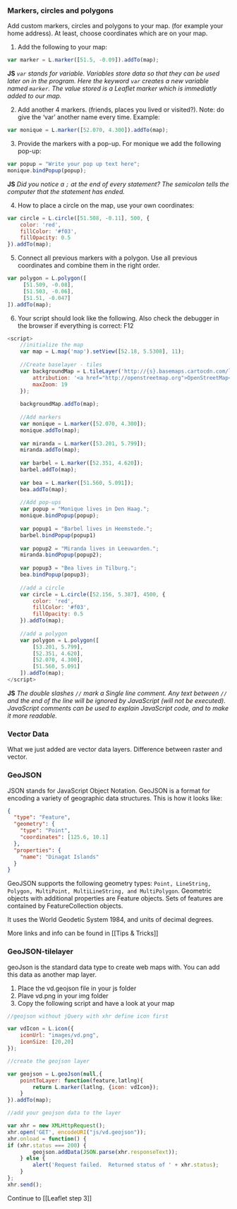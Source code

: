 ### Markers, circles and polygons
Add custom markers, circles and polygons to your map. (for example your home address). At least, choose coordinates which are on your map.

1. Add the following to your map:

``` js
var marker = L.marker([51.5, -0.09]).addTo(map);
```
**JS** *`var` stands for variable. Variables store data so that they can be used later on in the program.
Here the keyword `var` creates a new variable named `marker`. The value stored is a Leaflet marker which is immediatly added to our map.*

2. Add another 4 markers. (friends, places you lived or visited?). Note: do give the ‘var’ another name every time. Example:

``` js
var monique = L.marker([52.070, 4.300]).addTo(map);
```

3. Provide the markers with a pop-up. For monique we add the following pop-up:

``` js
var popup = "Write your pop up text here";
monique.bindPopup(popup); 
``` 

**JS** *Did you notice a `;` at the end of every statement? The semicolon tells the computer that the statement has ended.*

4. How to place a circle on the map, use your own coordinates:

``` js
var circle = L.circle([51.508, -0.11], 500, {
	color: 'red',
	fillColor: '#f03',
	fillOpacity: 0.5
}).addTo(map);
``` 

5. Connect all previous markers with a polygon. Use all previous coordinates and combine them in the right order.

``` js
var polygon = L.polygon([
	 [51.509, -0.08],
	 [51.503, -0.06],
	 [51.51, -0.047]
]).addTo(map);
```


6. Your script should look like the following. Also check the debugger in the browser if everything is correct: F12

``` js
<script>
	//initialize the map
	var map = L.map('map').setView([52.18, 5.5308], 11);
	
	//Create baselayer - tiles
	var backgroundMap = L.tileLayer('http://{s}.basemaps.cartocdn.com/light_all/{z}/{x}/{y}.png', {
		attribution: '<a href="http://openstreetmap.org">OpenStreetMap</a>contributors, <a href="http://creativecommons.org/licenses/by-sa/2.0/">CC-BY-SA</a>',
		maxZoom: 19
	});
	
	backgroundMap.addTo(map);
	
	//Add markers
	var monique = L.marker([52.070, 4.300]);
	monique.addTo(map);
	
	var miranda = L.marker([53.201, 5.799]);
	miranda.addTo(map);
	
	var barbel = L.marker([52.351, 4.620]);
	barbel.addTo(map);
	
	var bea = L.marker([51.560, 5.091]);
	bea.addTo(map);
	
	//Add pop-ups
	var popup = "Monique lives in Den Haag.";
	monique.bindPopup(popup);
	
	var popup1 = "Barbel lives in Heemstede.";
	barbel.bindPopup(popup1)
	
	var popup2 = "Miranda lives in Leeuwarden.";
	miranda.bindPopup(popup2);
	
	var popup3 = "Bea lives in Tilburg.";
	bea.bindPopup(popup3);
	
	//add a circle
	var circle = L.circle([52.156, 5.387], 4500, {
		color: 'red',
		fillColor: '#f03',
		fillOpacity: 0.5
	}).addTo(map);  
	
	//add a polygon   
	var polygon = L.polygon([
		[53.201, 5.799],
		[52.351, 4.620],
		[52.070, 4.300],
		[51.560, 5.091]
	]).addTo(map);
</script>
```


**JS** *The double slashes `//` mark a Single line comment. Any text between `//` and the end of the line will be ignored by JavaScript (will not be executed). JavaScript comments can be used to explain JavaScript code, and to make it more readable.*


### Vector Data

What we just added are vector data layers.
Difference between raster and vector. 

### GeoJSON

JSON stands for JavaScript Object Notation. 
GeoJSON is a format for encoding a variety of geographic data structures.
This is how it looks like:

``` JSON
{
  "type": "Feature",
  "geometry": {
    "type": "Point",
    "coordinates": [125.6, 10.1]
  },
  "properties": {
    "name": "Dinagat Islands"
  }
}
```

GeoJSON supports the following geometry types: `Point, LineString, Polygon, MultiPoint, MultiLineString, and MultiPolygon`. Geometric objects with additional properties are Feature objects. Sets of features are contained by FeatureCollection objects.

It uses the World Geodetic System 1984, and units of decimal degrees.

More links and info can be found in [[Tips & Tricks]]


### GeoJSON-tilelayer
geoJson is the standard data type to create web maps with. You can add this data as another map layer.

1. Place the vd.geojson file in your js folder
2. Plave vd.png in your img folder
3. Copy the following script and have a look at your map

``` js
//geojson without jQuery with xhr define icon first

var vdIcon = L.icon({
	iconUrl: "images/vd.png",
	iconSize: [20,20]
});

//create the geojson layer

var geojson = L.geoJson(null,{
	pointToLayer: function(feature,latlng){
		return L.marker(latlng, {icon: vdIcon});
	}
}).addTo(map);

//add your geojson data to the layer

var xhr = new XMLHttpRequest();
xhr.open('GET', encodeURI("js/vd.geojson"));
xhr.onload = function() {
if (xhr.status === 200) {
		geojson.addData(JSON.parse(xhr.responseText));
	} else {
		alert('Request failed.  Returned status of ' + xhr.status);
	}
};
xhr.send();
```

Continue to [[Leaflet step 3]]